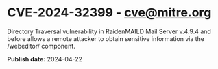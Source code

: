 # CVE-2024-32399 - cve@mitre.org

Directory Traversal vulnerability in RaidenMAILD Mail Server v.4.9.4 and before allows a remote attacker to obtain sensitive information via the /webeditor/ component.

**Publish date:** 2024-04-22
